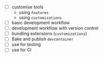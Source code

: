 - [ ] customise tools
    - using `features`
    - using `customizations`
- [ ] basic development workflow
- [ ] development workflow with version control
- [ ] bundling extensions (`customizations`)
- [ ] Bake and publish `devcontainer`
- [ ] use for testing
- [ ] use for CI